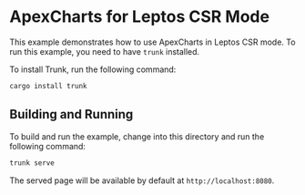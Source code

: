 # ApexCharts for Leptos CSR Mode

This example demonstrates how to use ApexCharts in Leptos CSR mode. To run this example, you need to have `trunk` installed. 

To install Trunk, run the following command:
  ```sh
  cargo install trunk
  ```

## Building and Running

To build and run the example, change into this directory and run the following command:

```sh
trunk serve 
```

The served page will be available by default at `http://localhost:8080`.
